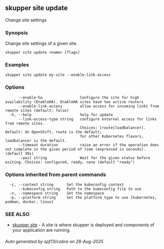 ## skupper site update

Change site settings

### Synopsis

Change site settings of a given site.

```
skupper site update <name> [flags]
```

### Examples

```
skupper site update my-site --enable-link-access
```

### Options

```
      --enable-ha                 Configure the site for high availability (EnableHA). EnableHA sites have two active routers
      --enable-link-access        allow access for incoming links from remote sites (default: false)
  -h, --help                      help for update
      --link-access-type string   configure external access for links from remote sites.
                                  Choices: [route|loadbalancer]. Default: On OpenShift, route is the default; 
                                  for other Kubernetes flavors, loadbalancer is the default.
      --timeout duration          raise an error if the operation does not complete in the given period of time (expressed in seconds). (default 30s)
      --wait string               Wait for the given status before exiting. Choices: configured, ready, none (default "ready")
```

### Options inherited from parent commands

```
  -c, --context string      Set the kubeconfig context
      --kubeconfig string   Path to the kubeconfig file to use
  -n, --namespace string    Set the namespace
  -p, --platform string     Set the platform type to use [kubernetes, podman, docker, linux]
```

### SEE ALSO

* [skupper site](skupper_site.md)	 - A site is where skupper is deployed and components of your application are running.

###### Auto generated by spf13/cobra on 28-Aug-2025
